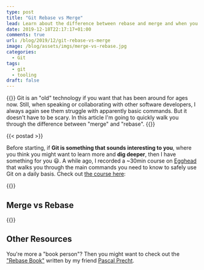 ```yaml
---
type: post
title: "Git Rebase vs Merge"
lead: Learn about the difference between rebase and merge and when you should use which
date: 2019-12-18T22:17:17+01:00
comments: true
url: /blog/2019/12/git-rebase-vs-merge
image: /blog/assets/imgs/merge-vs-rebase.jpg
categories:
  - Git
tags:
  - git
  - tooling
draft: false
---
```


{{<intro>}}
  Git is an "old" technology if you want that has been around for ages now. Still, when speaking or collaborating with other software developers, I always again see them struggle with apparently basic commands. But it doesn't have to be scary. In this article I'm going to quickly walk you through the difference between "merge" and "rebase".
{{</intro>}}
<!--more-->

{{< postad >}}

Before starting, if **Git is something that sounds interesting to you**, where you think you might want to learn more and **dig deeper**, then I have something for you :smiley:. A while ago, I recorded a ~30min course on [Egghead](https://egghead.io/courses/productive-git-for-developers?af=fj2vsx) that walks you through the main commands you need to know to safely use Git on a daily basis. Check out [the course here](https://egghead.io/courses/productive-git-for-developers?af=fj2vsx):

{{<egghead-course uid="courses/productive-git-for-developers" lesson_img="/blog/assets/imgs/productive-git-logo.png" >}}

## Merge vs Rebase

{{<youtube k-ddhtSM8wU>}}

## Other Resources

You're more a "book person"? Then you might want to check out the ["Rebase Book"](https://gumroad.com/l/rebase-book) written by my friend [Pascal Precht](https://twitter.com/PascalPrecht).